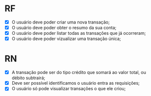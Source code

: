 # RF

- [x] O usuário deve poder criar uma nova transação;
- [x] O usuário deve poder obter o resumo da sua conta;
- [x] O usuário deve poder listar todas as transações que já ocorreram;
- [x] O usuário deve poder vizualizar uma transação única;

# RN

- [x] A transação pode ser do tipo crédito que somará ao valor total, ou débito subtrairá;
- [x] Deve ser possível identificamos o usuário entra as requisições;
- [x] O usuário só pode visualizar transações o que ele criou;
